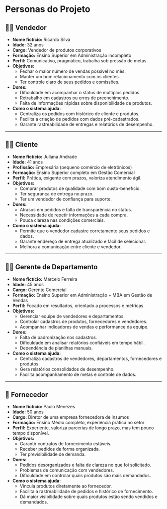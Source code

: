 # Personas do Projeto

## 👨‍💼 Vendedor
- **Nome fictício:** Ricardo Silva  
- **Idade:** 32 anos  
- **Cargo:** Vendedor de produtos corporativos  
- **Formação:** Ensino Superior em Administração incompleto  
- **Perfil:** Comunicativo, pragmático, trabalha sob pressão de metas.  
- **Objetivos:**  
  - Fechar o maior número de vendas possível no mês.  
  - Manter um bom relacionamento com os clientes.  
  - Ter controle claro de seus pedidos e comissões.  
- **Dores:**  
  - Dificuldade em acompanhar o status de múltiplos pedidos.  
  - Retrabalho em cadastros ou erros de preenchimento.  
  - Falta de informações rápidas sobre disponibilidade de produtos.  
- **Como o sistema ajuda:**  
  - Centraliza os pedidos com histórico de cliente e produtos.  
  - Facilita a criação de pedidos com dados pré-cadastrados.  
  - Garante rastreabilidade de entregas e relatórios de desempenho.  

---

## 👩‍🛒 Cliente
- **Nome fictício:** Juliana Andrade  
- **Idade:** 41 anos  
- **Profissão:** Empresária (pequeno comércio de eletrônicos)  
- **Formação:** Ensino Superior completo em Gestão Comercial  
- **Perfil:** Prática, exigente com prazos, valoriza atendimento ágil.  
- **Objetivos:**  
  - Comprar produtos de qualidade com bom custo-benefício.  
  - Ter segurança de entrega no prazo.  
  - Ter um vendedor de confiança para suporte.  
- **Dores:**  
  - Atrasos em pedidos e falta de transparência no status.  
  - Necessidade de repetir informações a cada compra.  
  - Pouca clareza nas condições comerciais.  
- **Como o sistema ajuda:**  
  - Permite que o vendedor cadastre corretamente seus pedidos e dados.  
  - Garante endereço de entrega atualizado e fácil de selecionar.  
  - Melhora a comunicação entre cliente e vendedor.  

---

## 👨‍💼 Gerente de Departamento
- **Nome fictício:** Marcelo Ferreira  
- **Idade:** 45 anos  
- **Cargo:** Gerente Comercial  
- **Formação:** Ensino Superior em Administração + MBA em Gestão de Vendas  
- **Perfil:** Focado em resultados, orientado a processos e métricas.  
- **Objetivos:**  
  - Gerenciar equipe de vendedores e departamentos.  
  - Controlar cadastros de produtos, fornecedores e vendedores.  
  - Acompanhar indicadores de vendas e performance da equipe.  
- **Dores:**  
  - Falta de padronização nos cadastros.  
  - Dificuldade em analisar relatórios confiáveis em tempo hábil.  
  - Dependência de planilhas manuais.  
- **Como o sistema ajuda:**  
  - Centraliza cadastros de vendedores, departamentos, fornecedores e produtos.  
  - Gera relatórios consolidados de desempenho.  
  - Facilita acompanhamento de metas e controle de dados.  

---

## 🚚 Fornecedor
- **Nome fictício:** Paulo Menezes  
- **Idade:** 50 anos  
- **Cargo:** Diretor de uma empresa fornecedora de insumos  
- **Formação:** Ensino Médio completo, experiência prática no setor  
- **Perfil:** Experiente, valoriza parcerias de longo prazo, mas tem pouco tempo disponível.  
- **Objetivos:**  
  - Garantir contratos de fornecimento estáveis.  
  - Receber pedidos de forma organizada.  
  - Ter previsibilidade de demanda.  
- **Dores:**  
  - Pedidos desorganizados e falta de clareza no que foi solicitado.  
  - Problemas de comunicação com vendedores.  
  - Dificuldade em controlar quais produtos são mais demandados.  
- **Como o sistema ajuda:**  
  - Vincula produtos diretamente ao fornecedor.  
  - Facilita a rastreabilidade de pedidos e histórico de fornecimento.  
  - Dá maior visibilidade sobre quais produtos estão sendo vendidos e demandados.  
